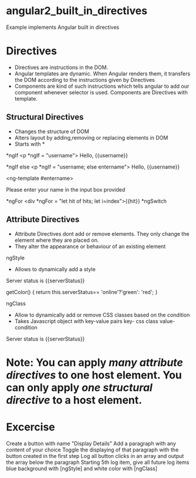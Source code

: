 # angular2_built_in_directives
Example implements Angular built in directives

Directives
==========
- Directives are instructions in the DOM.
- Angular templates are dynamic. When Angular renders them, it transfers the DOM according to the instructions given by Directives
- Components are kind of such instructions which tells angular to add our component whenever selector is used. Components are Directives with template.

Structural Directives
---------------------
- Changes the structure of DOM
- Alters layout by adding,removing or replacing elements in DOM
- Starts with *

*ngIf
	<p *ngIf = "username"> Hello, {{username}} </p>
*ngIf else
	<p *ngIf = "username; else entername"> Hello, {{username}}</p>
	<ng-template #entername>
		<p>Please enter your name in the input box provided</p>
	</ng-template>
*ngFor
	<div *ngFor = "let hit of hits; let i=index">{{hit}}</div>
*ngSwitch
  <div [ngSwitch]="hero?.emotion">
    <happy-hero    *ngSwitchCase="'happy'"    [hero]="hero"></happy-hero>
    <sad-hero      *ngSwitchCase="'sad'"      [hero]="hero"></sad-hero>
    <confused-hero *ngSwitchCase="'confused'" [hero]="hero"></confused-hero>
    <unknown-hero  *ngSwitchDefault           [hero]="hero"></unknown-hero>
  </div>


Attribute Directives
--------------------
- Attribute Directives dont add or remove elements. They only change the element where they are placed on.
- They alter the appearance or behaviour of an existing element

ngStyle 
- Allows to dynamically add a style

<p [ngStyle]="{backgroundColor: getColor()}">Server status is {{serverStatus}}</p>

getColor() {
      return this.serverStatus== 'online'?'green': 'red';
  }
  
ngClass
- Allow to dynamically add or remove CSS classes based on the condition
- Takes Javascript object with key-value pairs
   key- css class
   value- condition

<p [ngClass]="{online: serverStatus=='online'}">Server status is {{serverStatus}}</p>

Note: You can apply *many attribute directives* to one host element. You can only apply *one structural directive* to a host element.
====

Excercise
===========
Create a button with name "Display Details"
Add a paragraph with any content of your choice
Toggle the displaying of that paragraph with the button created in the first step
Log all button clicks in an array and output the array below the paragraph
Starting 5th log item, give all future log items blue background with [ngStyle] and white color with [ngClass]
  


